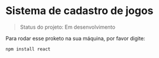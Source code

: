 # Sistema de cadastro de jogos #

>Status do projeto: Em desenvolvimento

Para rodar esse proketo na sua máquina, por favor digite:

```
npm install react
```
